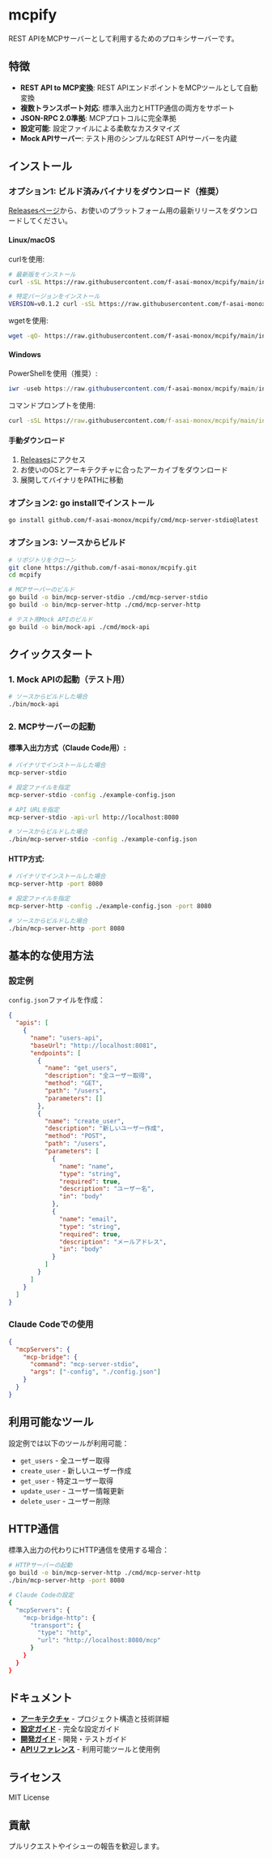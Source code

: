 # mcpify

REST APIをMCPサーバーとして利用するためのプロキシサーバーです。

## 特徴

- **REST API to MCP変換**: REST APIエンドポイントをMCPツールとして自動変換
- **複数トランスポート対応**: 標準入出力とHTTP通信の両方をサポート
- **JSON-RPC 2.0準拠**: MCPプロトコルに完全準拠
- **設定可能**: 設定ファイルによる柔軟なカスタマイズ
- **Mock APIサーバー**: テスト用のシンプルなREST APIサーバーを内蔵

## インストール

### オプション1: ビルド済みバイナリをダウンロード（推奨）

[Releasesページ](https://github.com/f-asai-monox/mcpify/releases)から、お使いのプラットフォーム用の最新リリースをダウンロードしてください。

#### Linux/macOS

curlを使用:
```bash
# 最新版をインストール
curl -sSL https://raw.githubusercontent.com/f-asai-monox/mcpify/main/install.sh | bash

# 特定バージョンをインストール
VERSION=v0.1.2 curl -sSL https://raw.githubusercontent.com/f-asai-monox/mcpify/main/install.sh | bash
```

wgetを使用:
```bash
wget -qO- https://raw.githubusercontent.com/f-asai-monox/mcpify/main/install.sh | bash
```

#### Windows

PowerShellを使用（推奨）:
```powershell
iwr -useb https://raw.githubusercontent.com/f-asai-monox/mcpify/main/install.ps1 | iex
```

コマンドプロンプトを使用:
```cmd
curl -sSL https://raw.githubusercontent.com/f-asai-monox/mcpify/main/install.bat -o install.bat && install.bat
```

#### 手動ダウンロード
1. [Releases](https://github.com/f-asai-monox/mcpify/releases)にアクセス
2. お使いのOSとアーキテクチャに合ったアーカイブをダウンロード
3. 展開してバイナリをPATHに移動

### オプション2: go installでインストール
```bash
go install github.com/f-asai-monox/mcpify/cmd/mcp-server-stdio@latest
```

### オプション3: ソースからビルド
```bash
# リポジトリをクローン
git clone https://github.com/f-asai-monox/mcpify.git
cd mcpify

# MCPサーバーのビルド
go build -o bin/mcp-server-stdio ./cmd/mcp-server-stdio
go build -o bin/mcp-server-http ./cmd/mcp-server-http

# テスト用Mock APIのビルド
go build -o bin/mock-api ./cmd/mock-api
```

## クイックスタート

### 1. Mock APIの起動（テスト用）
```bash
# ソースからビルドした場合
./bin/mock-api
```

### 2. MCPサーバーの起動

#### 標準入出力方式（Claude Code用）:
```bash
# バイナリでインストールした場合
mcp-server-stdio

# 設定ファイルを指定
mcp-server-stdio -config ./example-config.json

# API URLを指定
mcp-server-stdio -api-url http://localhost:8080

# ソースからビルドした場合
./bin/mcp-server-stdio -config ./example-config.json
```

#### HTTP方式:
```bash
# バイナリでインストールした場合
mcp-server-http -port 8080

# 設定ファイルを指定
mcp-server-http -config ./example-config.json -port 8080

# ソースからビルドした場合
./bin/mcp-server-http -port 8080
```

## 基本的な使用方法

### 設定例
`config.json`ファイルを作成：

```json
{
  "apis": [
    {
      "name": "users-api",
      "baseUrl": "http://localhost:8081",
      "endpoints": [
        {
          "name": "get_users",
          "description": "全ユーザー取得",
          "method": "GET",
          "path": "/users",
          "parameters": []
        },
        {
          "name": "create_user",
          "description": "新しいユーザー作成",
          "method": "POST",
          "path": "/users",
          "parameters": [
            {
              "name": "name",
              "type": "string",
              "required": true,
              "description": "ユーザー名",
              "in": "body"
            },
            {
              "name": "email",
              "type": "string",
              "required": true,
              "description": "メールアドレス",
              "in": "body"
            }
          ]
        }
      ]
    }
  ]
}
```

### Claude Codeでの使用
```json
{
  "mcpServers": {
    "mcp-bridge": {
      "command": "mcp-server-stdio",
      "args": ["-config", "./config.json"]
    }
  }
}
```

## 利用可能なツール

設定例では以下のツールが利用可能：
- `get_users` - 全ユーザー取得
- `create_user` - 新しいユーザー作成
- `get_user` - 特定ユーザー取得
- `update_user` - ユーザー情報更新
- `delete_user` - ユーザー削除

## HTTP通信

標準入出力の代わりにHTTP通信を使用する場合：

```bash
# HTTPサーバーの起動
go build -o bin/mcp-server-http ./cmd/mcp-server-http
./bin/mcp-server-http -port 8080

# Claude Codeの設定
{
  "mcpServers": {
    "mcp-bridge-http": {
      "transport": {
        "type": "http",
        "url": "http://localhost:8080/mcp"
      }
    }
  }
}
```

## ドキュメント

- **[アーキテクチャ](docs/ARCHITECTURE.md)** - プロジェクト構造と技術詳細
- **[設定ガイド](docs/CONFIGURATION.md)** - 完全な設定ガイド
- **[開発ガイド](docs/DEVELOPMENT.md)** - 開発・テストガイド
- **[APIリファレンス](docs/API-REFERENCE.md)** - 利用可能ツールと使用例

## ライセンス

MIT License

## 貢献

プルリクエストやイシューの報告を歓迎します。